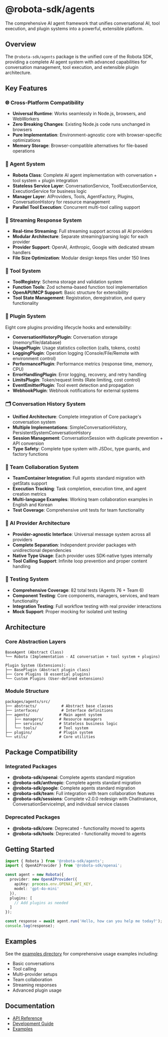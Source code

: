 # @robota-sdk/agents

The comprehensive AI agent framework that unifies conversational AI, tool execution, and plugin systems into a powerful, extensible platform.

## Overview

The `@robota-sdk/agents` package is the unified core of the Robota SDK, providing a complete AI agent system with advanced capabilities for conversation management, tool execution, and extensible plugin architecture.

## Key Features

### 🌐 Cross-Platform Compatibility
- **Universal Runtime**: Works seamlessly in Node.js, browsers, and WebWorkers
- **Zero Breaking Changes**: Existing Node.js code runs unchanged in browsers
- **Pure Implementation**: Environment-agnostic core with browser-specific optimizations
- **Memory Storage**: Browser-compatible alternatives for file-based operations

### 🤖 Agent System
- **Robota Class**: Complete AI agent implementation with conversation + tool system + plugin integration
- **Stateless Service Layer**: ConversationService, ToolExecutionService, ExecutionService for business logic
- **Manager Layer**: AIProviders, Tools, AgentFactory, Plugins, ConversationHistory for resource management
- **Parallel Tool Execution**: Concurrent multi-tool calling support

### 🌊 Streaming Response System
- **Real-time Streaming**: Full streaming support across all AI providers
- **Modular Architecture**: Separate streaming/parsing logic for each provider
- **Provider Support**: OpenAI, Anthropic, Google with dedicated stream handlers
- **File Size Optimization**: Modular design keeps files under 150 lines

### 🔧 Tool System
- **ToolRegistry**: Schema storage and validation system
- **Function Tools**: Zod schema-based function tool implementation
- **OpenAPI/MCP Support**: Basic structure for extensibility
- **Tool State Management**: Registration, deregistration, and query functionality

### 🔌 Plugin System
Eight core plugins providing lifecycle hooks and extensibility:

- **ConversationHistoryPlugin**: Conversation storage (memory/file/database)
- **UsagePlugin**: Usage statistics collection (calls, tokens, costs)
- **LoggingPlugin**: Operation logging (Console/File/Remote with environment control)
- **PerformancePlugin**: Performance metrics (response time, memory, CPU)
- **ErrorHandlingPlugin**: Error logging, recovery, and retry handling
- **LimitsPlugin**: Token/request limits (Rate limiting, cost control)
- **EventEmitterPlugin**: Tool event detection and propagation
- **WebhookPlugin**: Webhook notifications for external systems

### 🗂️ Conversation History System
- **Unified Architecture**: Complete integration of Core package's conversation system
- **Multiple Implementations**: SimpleConversationHistory, PersistentSystemConversationHistory
- **Session Management**: ConversationSession with duplicate prevention + API conversion
- **Type Safety**: Complete type system with JSDoc, type guards, and factory functions

### 🤝 Team Collaboration System
- **TeamContainer Integration**: Full agents standard migration with getStats support
- **Execution Tracking**: Task completion, execution time, and agent creation metrics
- **Multi-language Examples**: Working team collaboration examples in English and Korean
- **Test Coverage**: Comprehensive unit tests for team functionality

### 🔌 AI Provider Architecture
- **Provider-agnostic Interface**: Universal message system across all providers
- **Complete Separation**: Independent provider packages with unidirectional dependencies
- **Native Type Usage**: Each provider uses SDK-native types internally
- **Tool Calling Support**: Infinite loop prevention and proper content handling

### 🧪 Testing System
- **Comprehensive Coverage**: 82 total tests (Agents 76 + Team 6)
- **Component Testing**: Core components, managers, services, and team functionality
- **Integration Testing**: Full workflow testing with real provider interactions
- **Mock Support**: Proper mocking for isolated unit testing

## Architecture

### Core Abstraction Layers

```
BaseAgent (Abstract Class)
└── Robota (Implementation - AI conversation + tool system + plugins)

Plugin System (Extensions):
├── BasePlugin (Abstract plugin class)
├── Core Plugins (8 essential plugins)
└── Custom Plugins (User-defined extensions)
```

### Module Structure

```
packages/agents/src/
├── abstracts/           # Abstract base classes
├── interfaces/          # Interface definitions
├── agents/             # Main agent system
│   ├── managers/       # Resource managers
│   ├── services/       # Stateless business logic
│   └── tools/          # Tool system
├── plugins/            # Plugin system
└── utils/              # Core utilities
```

## Package Compatibility

### Integrated Packages
- **@robota-sdk/openai**: Complete agents standard migration
- **@robota-sdk/anthropic**: Complete agents standard migration  
- **@robota-sdk/google**: Complete agents standard migration
- **@robota-sdk/team**: Full integration with team collaboration features
- **@robota-sdk/sessions**: Complete v2.0.0 redesign with ChatInstance, ConversationServiceImpl, and individual service classes

### Deprecated Packages
- **@robota-sdk/core**: Deprecated - functionality moved to agents
- **@robota-sdk/tools**: Deprecated - functionality moved to agents

## Getting Started

```typescript
import { Robota } from '@robota-sdk/agents';
import { OpenAIProvider } from '@robota-sdk/openai';

const agent = new Robota({
  provider: new OpenAIProvider({
    apiKey: process.env.OPENAI_API_KEY,
    model: 'gpt-4o-mini'
  }),
  plugins: [
    // Add plugins as needed
  ]
});

const response = await agent.run('Hello, how can you help me today?');
console.log(response);
```

## Examples

See the [examples directory](../../examples/) for comprehensive usage examples including:
- Basic conversations
- Tool calling
- Multi-provider setups
- Team collaboration
- Streaming responses
- Advanced plugin usage

## Documentation

- [API Reference](../../api-reference/agents/)
- [Development Guide](../../development/)
- [Examples](../../examples/) 